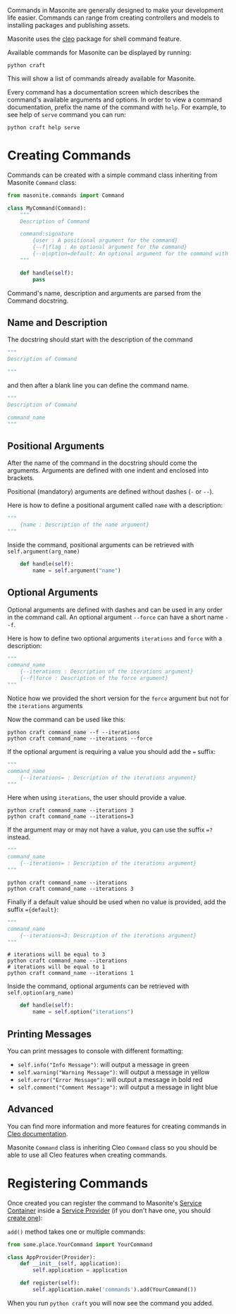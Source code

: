 Commands in Masonite are generally designed to make your development life easier. Commands can range from creating controllers and models to installing packages and publishing assets.

Masonite uses the [cleo](https://cleo.readthedocs.io/en/latest/) package for shell command feature.

Available commands for Masonite can be displayed by running:

```terminal
python craft
```

This will show a list of commands already available for Masonite.

Every command has a documentation screen which describes the command's available arguments and options. In
order to view a command documentation, prefix the name of the command with `help`. For example, to see help of
`serve` command you can run:

```terminal
python craft help serve
```

# Creating Commands

Commands can be created with a simple command class inheriting from Masonite `Command` class:

```python
from masonite.commands import Command

class MyCommand(Command):
    """
    Description of Command

    command:signature
        {user : A positional argument for the command}
        {--f|flag : An optional argument for the command}
        {--o|option=default: An optional argument for the command with default value}
    """

    def handle(self):
        pass
```

Command's name, description and arguments are parsed from the Command docstring.

## Name and Description

The docstring should start with the description of the command
```python
"""
Description of Command

"""
```

and then after a blank line you can define the command name.

```python
"""
Description of Command

command_name
"""
```


## Positional Arguments

After the name of the command in the docstring should come the arguments. Arguments are defined with one indent and enclosed into brackets.

Positional (mandatory) arguments are defined without dashes (`-` or `--`).

Here is how to define a positional argument called `name` with a description:
```python
"""
    {name : Description of the name argument}
"""
```

Inside the command, positional arguments can be retrieved with `self.argument(arg_name)`
```python
    def handle(self):
        name = self.argument("name")
```

## Optional Arguments

Optional arguments are defined with dashes and can be used in any order in the command call. An optional
argument `--force` can have a short name `--f`.

Here is how to define two optional arguments `iterations` and `force` with a description:
```python
"""
command_name
    {--iterations : Description of the iterations argument}
    {--f|force : Description of the force argument}
"""
```

Notice how we provided the short version for the `force` argument but not for the `iterations` arguments

Now the command can be used like this:
```terminal
python craft command_name --f --iterations
python craft command_name --iterations --force
```

If the optional argument is requiring a value you should add the `=` suffix:

```python
"""
command_name
    {--iterations= : Description of the iterations argument}
"""
```

Here when using `iterations`, the user should provide a value.

```terminal
python craft command_name --iterations 3
python craft command_name --iterations=3
```

If the argument may or may not have a value, you can use the suffix `=?` instead.

```python
"""
command_name
    {--iterations= : Description of the iterations argument}
"""
```

```terminal
python craft command_name --iterations
python craft command_name --iterations 3
```

Finally if a default value should be used when no value is provided, add the suffix `={default}`:

```python
"""
command_name
    {--iterations=3: Description of the iterations argument}
"""
```

```terminal
# iterations will be equal to 3
python craft command_name --iterations
# iterations will be equal to 1
python craft command_name --iterations 1
```

Inside the command, optional arguments can be retrieved with `self.option(arg_name)`

```python
    def handle(self):
        name = self.option("iterations")
```

## Printing Messages

You can print messages to console with different formatting:

- `self.info("Info Message")`: will output a message in green
- `self.warning("Warning Message")`: will output a message in yellow
- `self.error("Error Message")`: will output a message in bold red
- `self.comment("Comment Message")`: will output a message in light blue

## Advanced

You can find more information and more features for creating commands in [Cleo documentation](https://cleo.readthedocs.io/en/latest/introduction.html).

Masonite `Command` class is inheriting Cleo `Command` class so you should be able to use all Cleo features when
creating commands.


# Registering Commands

Once created you can register the command to Masonite's [Service Container](../architecture/service-container.md)
inside a [Service Provider](../architecture/service-providers.md) (if you don't have one, you should [create one](../architecture/service-providers.md#creating-a-provider)):

`add()` method takes one or multiple commands:

```python
from some.place.YourCommand import YourCommand

class AppProvider(Provider):
    def __init__(self, application):
        self.application = application

    def register(self):
        self.application.make('commands').add(YourCommand())
```

When you run `python craft` you will now see the command you added.
